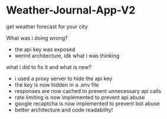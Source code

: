 # Weather-Journal-App-V2
get weather forecast for your city
<!-- insert gif -->
<!-- ![weather app](https://thumbs.gfycat.com/RapidDimEider.webp) -->
What was i doing wrong?
- the api key was exposed 
- werird architecture, idk what i was thinking

what i did to fix it and what is new?
- i used a proxy server to hide the api key
- the key is now hidden in a .env file
- responses are now cached to prevent unnecessary api calls
- rate limiting is now implemented to prevent api abuse
- google recaptcha is now implemented to prevent bot abuse
- better architecture and code readability!
